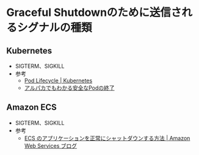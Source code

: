 # Graceful Shutdownのために送信されるシグナルの種類
## Kubernetes
* SIGTERM、SIGKILL
* 参考
  * [Pod Lifecycle \| Kubernetes](https://kubernetes.io/docs/concepts/workloads/pods/pod-lifecycle/#pod-termination)
  * [アルパカでもわかる安全なPodの終了](https://zenn.dev/hhiroshell/articles/kubernetes-graceful-shutdown)

## Amazon ECS
* SIGTERM、SIGKILL
* 参考
  * [ECS のアプリケーションを正常にシャットダウンする方法 \| Amazon Web Services ブログ](https://aws.amazon.com/jp/blogs/news/graceful-shutdowns-with-ecs/)